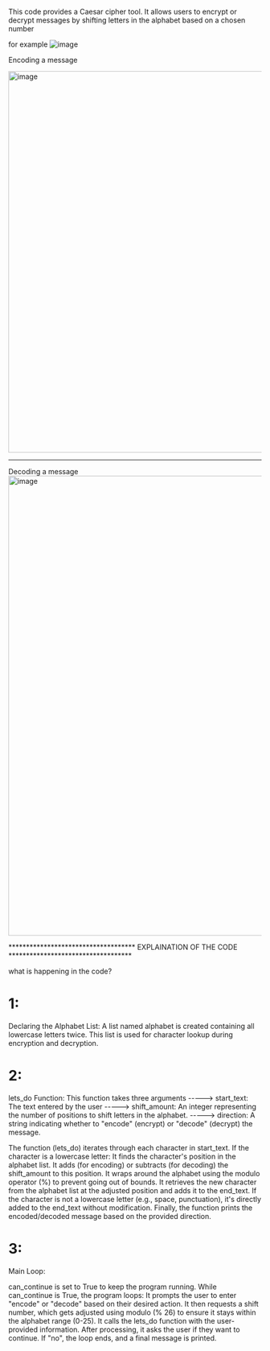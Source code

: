 This code provides a Caesar cipher tool. It allows users to encrypt or decrypt messages by shifting letters in the alphabet based on a chosen number

for example 
![image](https://github.com/ThannojPallabothula/Projects/assets/160522282/83b504cb-1ca5-4e53-961b-87d3cb65aff5)



Encoding a message 

<img width="758" alt="image" src="https://github.com/ThannojPallabothula/Projects/assets/160522282/c0a3aaff-f963-4733-9fde-e41d3add3e73">


____________________________________________________________________________________________________________________________________________________________________________________________________


Decoding a message 
<img width="914" alt="image" src="https://github.com/ThannojPallabothula/Projects/assets/160522282/7dde0ad9-964d-4f42-b9cf-55cd96934dc8">



************************************ EXPLAINATION OF THE CODE ***********************************


what is happening in the code?

1:
=======

Declaring the Alphabet List:
A list named alphabet is created containing all lowercase letters twice. This list is used for character lookup during encryption and decryption.

2:
======
lets_do Function:    This function takes three arguments 
-----> start_text: The text entered by the user 
-----> shift_amount: An integer representing the number of positions to shift letters in the alphabet.
-----> direction: A string indicating whether to "encode" (encrypt) or "decode" (decrypt) the message.

The function (lets_do) iterates through each character in start_text.
If the character is a lowercase letter:
It finds the character's position in the alphabet list.
It adds (for encoding) or subtracts (for decoding) the shift_amount to this position.
It wraps around the alphabet using the modulo operator (%) to prevent going out of bounds.
It retrieves the new character from the alphabet list at the adjusted position and adds it to the end_text.
If the character is not a lowercase letter (e.g., space, punctuation), it's directly added to the end_text without modification.
Finally, the function prints the encoded/decoded message based on the provided direction.

3:
=======
Main Loop:

 can_continue is set to True to keep the program running.
While can_continue is True, the program loops:
It prompts the user to enter "encode" or "decode" based on their desired action.
It then requests a shift number, which gets adjusted using modulo (% 26) to ensure it stays within the alphabet range (0-25).
It calls the lets_do function with the user-provided information.
After processing, it asks the user if they want to continue. If "no", the loop ends, and a final message is printed.
